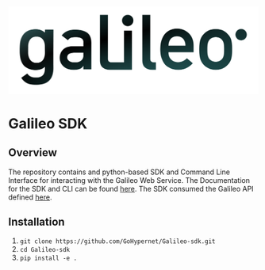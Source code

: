 [![alt](docs/src/images/galileo_pres.png)](https://hypernetlabs.io/galileo)

# Galileo SDK

## Overview
The repository contains and python-based SDK and Command Line Interface for interacting 
with the Galileo Web Service. The Documentation for the SDK and CLI can be found 
[here](https://galileo-sdk.readthedocs.io/en/latest/). The SDK consumed the Galileo API 
defined [here](https://galileo-api.readthedocs.io/en/latest/#tag/projects). 

## Installation
1. `git clone https://github.com/GoHypernet/Galileo-sdk.git`
2. `cd Galileo-sdk`
2. `pip install -e .`
